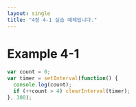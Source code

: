 ```yaml
---
layout: single
title: "4장 4-1 실습 예제입니다."
---
```

#  Example 4-1
```js
var count = 0;
var timer = setInterval(function() {
  console.log(count);
  if (++count > 4) clearInterval(timer);
}, 300);
```
